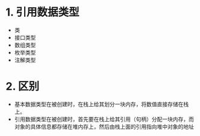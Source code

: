 # 1. 引用数据类型
- 类
- 接口类型
- 数组类型
- 枚举类型
- 注解类型

# 2. 区别
- 基本数据类型在被创建时，在栈上给其划分一块内存，将数值直接存储在栈上。
- 引用数据类型在被创建时，首先要在栈上给其引用（句柄）分配一块内存，而对象的具体信息都存储在堆内存上，然后由栈上面的引用指向堆中对象的地址